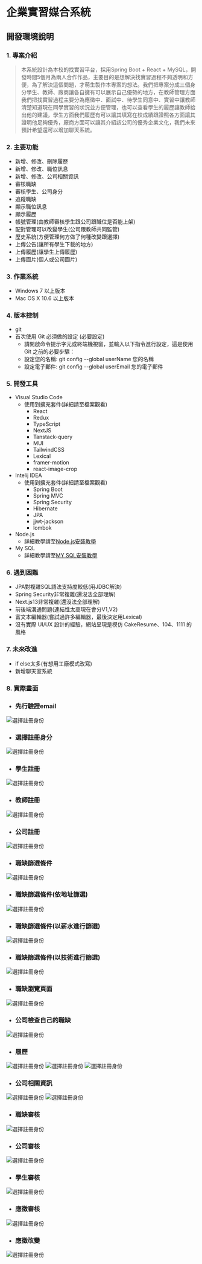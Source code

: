 # 企業實習媒合系統
## 開發環境說明
### 1. 專案介紹
> 本系統設計為本校的找實習平台，採用Spring Boot + React + MySQL，開發時間5個月為兩人合作作品，主要目的是想解決找實習過程不夠透明和方便，為了解決這個問題，才萌生製作本專案的想法。我們把專案分成三個身分學生、教師、廠商讓各自擁有可以展示自己優勢的地方，在教師管理方面我們把找實習過程主要分為應徵中、面試中、待學生同意中、實習中讓教師清楚知道現在同學實習的狀況並方便管理，也可以查看學生的履歷讓教師給出他的建議，學生方面我們履歷有可以讓其填寫在校成績跟證照各方面讓其證明他足夠優秀，廠商方面可以讓其介紹該公司的優秀企業文化，我們未來預計希望還可以增加聊天系統。
### 2. 主要功能
- 新增、修改、刪除履歷
- 新增、修改、職位訊息
- 新增、修改、公司相關資訊
- 審核職缺
- 審核學生、公司身分
- 追蹤職缺
- 顯示職位訊息
- 顯示履歷
- 帳號管理(由教師審核學生跟公司跟職位是否能上架)
- 配對管理可以改變學生(公司跟教師共同監管)
- 歷史系統(方便管理何方做了何種改變跟選擇)
- 上傳公告(讓所有學生下載的地方)
- 上傳履歷(讓學生上傳履歷)
- 上傳圖片(個人或公司圖片)
### 3. 作業系統
- Windows 7 以上版本 
- Mac OS X 10.6 以上版本
### 4. 版本控制
- git
- 首次使用 Git 必須做的設定 (必要設定)
    - 請開啟命令提示字元或終端機視窗，並輸入以下指令進行設定，這是使用 Git 之前的必要步驟：
    - 設定您的名稱: git config --global userName 您的名稱
    - 設定電子郵件: git config --global userEmail 您的電子郵件
### 5. 開發工具
- Visual Studio Code
  - 使用到擴充套件(詳細請至檔案觀看)
    - React
    - Redux
    - TypeScript   
    - NextJS
    - Tanstack-query
    - MUI
    - TailwindCSS
    - Lexical
    - framer-motion
    - react-image-crop
- Intelij IDEA
  - 使用到擴充套件(詳細請至檔案觀看)
    - Spring Boot
    - Spring MVC
    - Spring Security
    - Hibernate
    - JPA
    - jjwt-jackson
    - lombok
- Node.js 
  - 詳細教學請至[Node.js安裝教學](https://dotblogs.com.tw/jamestsai/2022/03/13/Install-nodejs-and-npm-on-Windows)
- My SQL
  - 詳細教學請至[MY SQL安裝教學](https://ithelp.ithome.com.tw/articles/10259766)
### 6. 遇到困難
- JPA對複雜SQL語法支持度較低(用JDBC解決)
- Spring Security非常複雜(還沒法全部理解)
- Next.js13非常複雜(還沒法全部理解)
- 前後端溝通問題(連結性太高現在會分V1,V2)
- 富文本編輯器(嘗試過許多編輯器，最後決定用Lexical)
- 沒有實際 UI/UX 設計的經驗，網站呈現是模仿 CakeResume、104、1111 的風格
### 7. 未來改進
- if else太多(有想用工廠模式改寫)
- 新增聊天室系統

### 8. 實際畫面
- ### 先行驗證email
![選擇註冊身份]("/../新版實際畫面/註冊1.png)
- ### 選擇註冊身分
![選擇註冊身份]("/../新版實際畫面/選擇註冊身份.png)
- ### 學生註冊
![選擇註冊身份]("/../新版實際畫面/學生註冊.png)
- ### 教師註冊
![選擇註冊身份]("/../新版實際畫面/教師註冊.png)
- ### 公司註冊
![選擇註冊身份]("/../新版實際畫面/公司註冊.png)
- ### 職缺篩選條件
![選擇註冊身份]("/../新版實際畫面/SearchFilter1.png)
- ### 職缺篩選條件(依地址篩選)
![選擇註冊身份]("/../新版實際畫面/SearchFilter2.png)
- ### 職缺篩選條件(以薪水進行篩選)
![選擇註冊身份]("/../新版實際畫面/SearchFilter3.png)
- ### 職缺篩選條件(以技術進行篩選)
![選擇註冊身份]("/../新版實際畫面/SearchFilter4.png)
- ### 職缺瀏覽頁面
![選擇註冊身份]("/../新版實際畫面/職缺瀏覽頁面.png)
- ### 公司檢查自己的職缺
![選擇註冊身份]("/../新版實際畫面/公司職缺1.jpg)
- ### 履歷
![選擇註冊身份]("/../新版實際畫面/履歷1.jpg)
![選擇註冊身份]("/../新版實際畫面/履歷2.jpg)
![選擇註冊身份]("/../新版實際畫面/履歷3.jpg)
- ### 公司相關資訊
![選擇註冊身份]("/../新版實際畫面/公司關於1.jpg)
![選擇註冊身份]("/../新版實際畫面/公司關於2.jpg)
- ### 職缺審核
![選擇註冊身份]("/../新版實際畫面/職缺審核.jpg)
- ### 公司審核
![選擇註冊身份]("/../新版實際畫面/公司審核.jpg)
- ### 學生審核
![選擇註冊身份]("/../新版實際畫面/學生審核.jpg)
- ### 應徵審核
![選擇註冊身份]("/../新版實際畫面/應徵審核.jpg)
- ### 應徵改變
![選擇註冊身份]("/../新版實際畫面/應徵改變.jpg)
